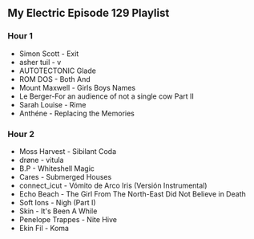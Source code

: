 ## My Electric Episode 129 Playlist

### Hour 1
* Simon Scott - Exit
* asher tuil - v
* AUTOTECTONIC Glade
* ROM DOS - Both And
* Mount Maxwell - Girls Boys Names
* Le Berger-For an audience of not a single cow Part II
* Sarah Louise - Rime
* Anthéne - Replacing the Memories

### Hour 2
* Moss Harvest - Sibilant Coda
* drøne - vitula
* B.P - Whiteshell Magic
* Cares - Submerged Houses
* connect_icut - Vómito de Arco Iris (Versión Instrumental)
* Echo Beach - The Girl From The North-East Did Not Believe in Death
* Soft Ions - Nigh (Part I)
* Skin - It's Been A While
* Penelope Trappes - Nite Hive
* Ekin Fil - Koma
